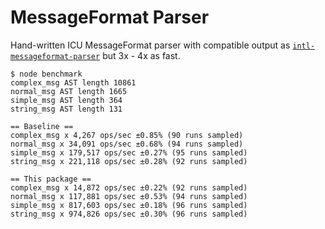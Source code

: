 # MessageFormat Parser

Hand-written ICU MessageFormat parser with compatible output as
[`intl-messageformat-parser`](https://www.npmjs.com/package/intl-messageformat-parser)
but 3x - 4x as fast.

```
$ node benchmark
complex_msg AST length 10861
normal_msg AST length 1665
simple_msg AST length 364
string_msg AST length 131

== Baseline ==
complex_msg x 4,267 ops/sec ±0.85% (90 runs sampled)
normal_msg x 34,091 ops/sec ±0.68% (94 runs sampled)
simple_msg x 179,517 ops/sec ±0.27% (95 runs sampled)
string_msg x 221,118 ops/sec ±0.28% (92 runs sampled)

== This package ==
complex_msg x 14,872 ops/sec ±0.22% (92 runs sampled)
normal_msg x 117,881 ops/sec ±0.53% (94 runs sampled)
simple_msg x 817,603 ops/sec ±0.18% (96 runs sampled)
string_msg x 974,826 ops/sec ±0.30% (96 runs sampled)
```
